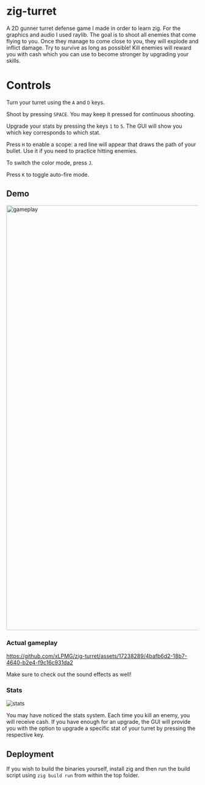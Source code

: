 # zig-turret

A 2D gunner turret defense game I made in order to learn zig. For the graphics and audio I used raylib.
The goal is to shoot all enemies that come flying to you. Once they manage to come close to you,
they will explode and inflict damage. Try to survive as long as possible!
Kill enemies will reward you with cash which you can use to become stronger by upgrading your skills.

# Controls

Turn your turret using the ``A`` and ``D`` keys. 

Shoot by pressing ``SPACE``. You may keep it pressed for continuous shooting.

Upgrade your stats by pressing the keys ``1`` to ``5``. The GUI will show you which key corresponds to which stat.

Press ``H`` to enable a scope: a red line will appear that draws the path of your bullet. Use it if you need to practice hitting enemies.

To switch the color mode, press ``J``.

Press ``K`` to toggle auto-fire mode.

## Demo

<img width="1112" alt="gameplay" src="https://github.com/xLPMG/zig-turret/assets/17238289/c1cb81db-d37a-4e41-9f01-7b77a08d6877">

### Actual gameplay

https://github.com/xLPMG/zig-turret/assets/17238289/4bafb6d2-18b7-4640-b2e4-f9c16c931da2

Make sure to check out the sound effects as well!


### Stats

![stats](https://github.com/xLPMG/zig-turret/assets/17238289/6c7c17b1-53c2-400f-905c-0338055f3394)

You may have noticed the stats system. Each time you kill an enemy, you will receive cash. 
If you have enough for an upgrade, the GUI will provide you with the option to upgrade a specific stat 
of your turret by pressing the respective key.

## Deployment

If you wish to build the binaries yourself, install zig and then run the build script using ``zig build run`` from within the top folder.
